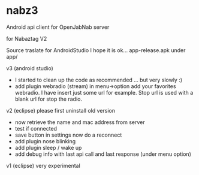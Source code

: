 # nabz3

Android api client for OpenJabNab server

for Nabaztag V2

Source traslate for AndroidStudio
I hope it is ok...
app-release.apk under app/

v3 (android studio)
- I started to clean up the code as recommended ... but very slowly :)
- add plugin webradio (stream)
  in menu->option add your favorites webradio. I have insert just some url for example.
  Stop url is used with a blank url for stop the radio.

v2 (eclipse)
please first uninstall old version
- now retrieve the name and mac address from server
- test if connected
- save button in settings now do a reconnect
- add plugin nose blinking
- add plugin sleep / wake up
- add debug info with last api call and last response (under menu option)

v1 (eclipse)
very experimental
